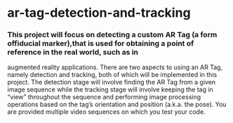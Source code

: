 # ar-tag-detection-and-tracking
### This project will focus on detecting a custom AR Tag (a form offiducial marker),that is used for obtaining a point of reference in the real world, such as in
augmented reality applications. There are two aspects to using an AR Tag, namely
detection and tracking, both of which will be implemented in this project. The
detection stage will involve finding the AR Tag from a given image sequence while
the tracking stage will involve keeping the tag in “view” throughout the sequence
and performing image processing operations based on the tag’s orientation and
position (a.k.a. the pose). You are provided multiple video sequences on which you
test your code.
